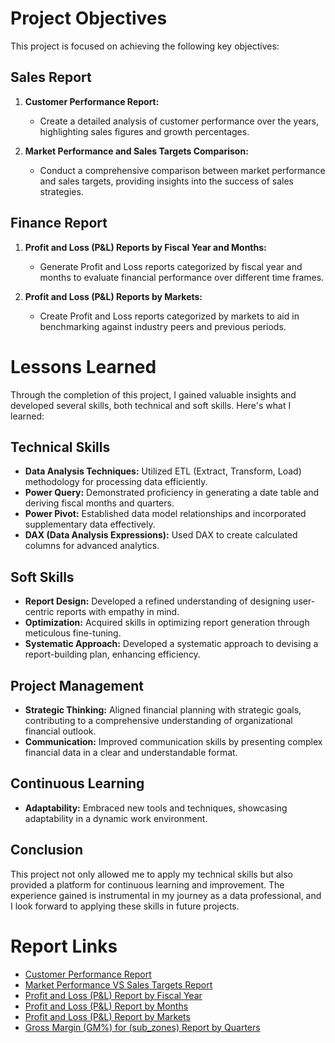 # Project Objectives

This project is focused on achieving the following key objectives:

## Sales Report

1. **Customer Performance Report:**
   - Create a detailed analysis of customer performance over the years, highlighting sales figures and growth percentages.

2. **Market Performance and Sales Targets Comparison:**
   - Conduct a comprehensive comparison between market performance and sales targets, providing insights into the success of sales strategies.

## Finance Report

1. **Profit and Loss (P&L) Reports by Fiscal Year and Months:**
   - Generate Profit and Loss reports categorized by fiscal year and months to evaluate financial performance over different time frames.

2. **Profit and Loss (P&L) Reports by Markets:**
   - Create Profit and Loss reports categorized by markets to aid in benchmarking against industry peers and previous periods.

# Lessons Learned

Through the completion of this project, I gained valuable insights and developed several skills, both technical and soft skills. Here's what I learned:

## Technical Skills

- **Data Analysis Techniques:** Utilized ETL (Extract, Transform, Load) methodology for processing data efficiently.
- **Power Query:** Demonstrated proficiency in generating a date table and deriving fiscal months and quarters.
- **Power Pivot:** Established data model relationships and incorporated supplementary data effectively.
- **DAX (Data Analysis Expressions):** Used DAX to create calculated columns for advanced analytics.

## Soft Skills

- **Report Design:** Developed a refined understanding of designing user-centric reports with empathy in mind.
- **Optimization:** Acquired skills in optimizing report generation through meticulous fine-tuning.
- **Systematic Approach:** Developed a systematic approach to devising a report-building plan, enhancing efficiency.

## Project Management

- **Strategic Thinking:** Aligned financial planning with strategic goals, contributing to a comprehensive understanding of organizational financial outlook.
- **Communication:** Improved communication skills by presenting complex financial data in a clear and understandable format.

## Continuous Learning

- **Adaptability:** Embraced new tools and techniques, showcasing adaptability in a dynamic work environment.

## Conclusion

This project not only allowed me to apply my technical skills but also provided a platform for continuous learning and improvement. The experience gained is instrumental in my journey as a data professional, and I look forward to applying these skills in future projects.

# Report Links

- [Customer Performance Report](https://github.com/aditya-da-3/Excel-Sales-and-Finance-Analytics/blob/main/Customer%20Performance%20Report%20By%20Aditya.pdf)
- [Market Performance VS Sales Targets Report](https://github.com/aditya-da-3/Excel-Sales-and-Finance-Analytics/blob/main/Market%20Performance%20Vs%20Target%20Report%20By%20Aditya.pdf)
- [Profit and Loss (P&L) Report by Fiscal Year](https://github.com/aditya-da-3/Excel-Sales-and-Finance-Analytics/blob/main/P%26L%20Statement%20by%20FY%20By%20Aditya.pdf)
- [Profit and Loss (P&L) Report by Months](https://github.com/pradeep-the-analyst/excel-AtliQ-Reports/blob/main/AtliQ%20P%26L%20Statement%20by%20Months.pdf)
- [Profit and Loss (P&L) Report by Markets](https://github.com/pradeep-the-analyst/excel-AtliQ-Reports/blob/main/AtliQ%20P%26L%20Statement%20by%20Markets.pdf)
- [Gross Margin (GM%) for (sub_zones) Report by Quarters](https://github.com/aditya-da-3/Excel-Sales-and-Finance-Analytics/blob/main/GM%20%25%20by%20Quarters%20by%20Subzone%20by%20Aditya.pdf)
